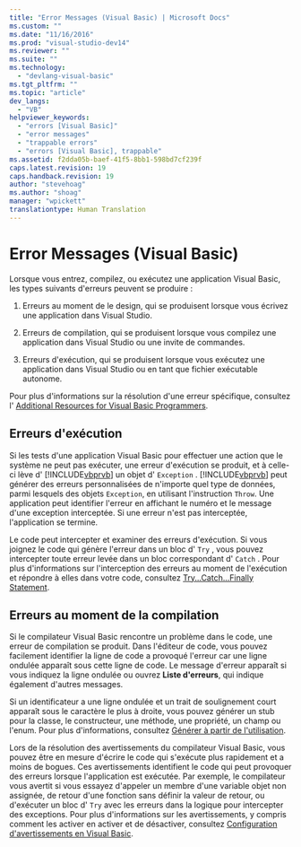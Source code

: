 ```yaml
---
title: "Error Messages (Visual Basic) | Microsoft Docs"
ms.custom: ""
ms.date: "11/16/2016"
ms.prod: "visual-studio-dev14"
ms.reviewer: ""
ms.suite: ""
ms.technology: 
  - "devlang-visual-basic"
ms.tgt_pltfrm: ""
ms.topic: "article"
dev_langs: 
  - "VB"
helpviewer_keywords: 
  - "errors [Visual Basic]"
  - "error messages"
  - "trappable errors"
  - "errors [Visual Basic], trappable"
ms.assetid: f2dda05b-baef-41f5-8bb1-598bd7cf239f
caps.latest.revision: 19
caps.handback.revision: 19
author: "stevehoag"
ms.author: "shoag"
manager: "wpickett"
translationtype: Human Translation
---
```

# Error Messages (Visual Basic)
Lorsque vous entrez, compilez, ou exécutez une application Visual Basic, les types suivants d'erreurs peuvent se produire :  
  
1.  Erreurs au moment de le design, qui se produisent lorsque vous écrivez une application dans Visual Studio.  
  
2.  Erreurs de compilation, qui se produisent lorsque vous compilez une application dans Visual Studio ou une invite de commandes.  
  
3.  Erreurs d'exécution, qui se produisent lorsque vous exécutez une application dans Visual Studio ou en tant que fichier exécutable autonome.  
  
 Pour plus d'informations sur la résolution d'une erreur spécifique, consultez l' [Additional Resources for Visual Basic Programmers](../../../visual-basic/getting-started/additional-resources.md).  
  
## Erreurs d'exécution  
 Si les tests d'une application Visual Basic pour effectuer une action que le système ne peut pas exécuter, une erreur d'exécution se produit, et à celle\-ci lève d' [!INCLUDE[vbprvb](../../../csharp/programming-guide/concepts/linq/includes/vbprvb_md.md)] un objet d' `Exception` .  [!INCLUDE[vbprvb](../../../csharp/programming-guide/concepts/linq/includes/vbprvb_md.md)] peut générer des erreurs personnalisées de n'importe quel type de données, parmi lesquels des objets `Exception`, en utilisant l'instruction `Throw`.  Une application peut identifier l'erreur en affichant le numéro et le message d'une exception interceptée.  Si une erreur n'est pas interceptée, l'application se termine.  
  
 Le code peut intercepter et examiner des erreurs d'exécution.  Si vous joignez le code qui génère l'erreur dans un bloc d' `Try` , vous pouvez intercepter toute erreur levée dans un bloc correspondant d' `Catch` .  Pour plus d'informations sur l'interception des erreurs au moment de l'exécution et répondre à elles dans votre code, consultez [Try...Catch...Finally Statement](../../../visual-basic/language-reference/statements/try-catch-finally-statement.md).  
  
## Erreurs au moment de la compilation  
 Si le compilateur Visual Basic rencontre un problème dans le code, une erreur de compilation se produit.  Dans l'éditeur de code, vous pouvez facilement identifier la ligne de code a provoqué l'erreur car une ligne ondulée apparaît sous cette ligne de code.  Le message d'erreur apparaît si vous indiquez la ligne ondulée ou ouvrez **Liste d'erreurs**, qui indique également d'autres messages.  
  
 Si un identificateur a une ligne ondulée et un trait de soulignement court apparaît sous le caractère le plus à droite, vous pouvez générer un stub pour la classe, le constructeur, une méthode, une propriété, un champ ou l'enum.  Pour plus d'informations, consultez [Générer à partir de l'utilisation](/visual-cpp/misc/generate-from-usage).  
  
 Lors de la résolution des avertissements du compilateur Visual Basic, vous pouvez être en mesure d'écrire le code qui s'exécute plus rapidement et a moins de bogues.  Ces avertissements identifient le code qui peut provoquer des erreurs lorsque l'application est exécutée.  Par exemple, le compilateur vous avertit si vous essayez d'appeler un membre d'une variable objet non assignée, de retour d'une fonction sans définir la valeur de retour, ou d'exécuter un bloc d' `Try` avec les erreurs dans la logique pour intercepter des exceptions.  Pour plus d'informations sur les avertissements, y compris comment les activer en activer et de désactiver, consultez [Configuration d'avertissements en Visual Basic](/visual-studio/ide/configuring-warnings-in-visual-basic).